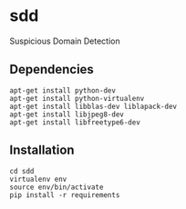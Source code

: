 sdd
===

Suspicious Domain Detection

Dependencies
---

```
apt-get install python-dev
apt-get install python-virtualenv
apt-get install libblas-dev liblapack-dev
apt-get install libjpeg8-dev
apt-get install libfreetype6-dev
```

Installation
---

```
cd sdd
virtualenv env
source env/bin/activate
pip install -r requirements
```



